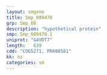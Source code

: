 ```yaml
---
layout: smgene
title: Smp_089470
grp: Smp_08
description: "hypothetical protein"
smp: Smp_089470.1
uniprot: "G4VDT7"
length:   639
cdd: "COG5271, PRK08581"
kk: ns
categories: sm
---
```

